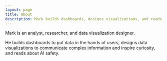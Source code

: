 ```yaml
---
layout: page
title: About
description: Mark builds dashboards, designs visualizations, and reads about AI safety.
---
```


Mark is an analyst, researcher, and data visualization designer.

He builds dashboards to put data in the hands of users, designs data visualizations to communicate complex information and inspire curiosity, and reads about AI safety.
